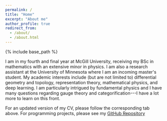 ```yaml
---
permalink: /
title: "Home"
excerpt: "About me"
author_profile: true
redirect_from: 
  - /about/
  - /about.html
---
```


{% include base_path %}

I am in my fourth and final year at McGill University, receiving my BSc in mathematics with an extensive minor in physics. I am also a research assistant at the University of Minnesota where I am an incoming master's student. My academic interests include (but are not limited to) differential geometry and topology, representation theory, mathematical physics, and deep learning. I am particularly intrigued by fundamental physics and I have many questions regarding gauge theory and categorification---I have a lot more to learn on this front.

For an updated version of my CV, please follow the corresponding tab above. For programming projects, please see my [GitHub Repository](https://github.com/monte-mahlum)
